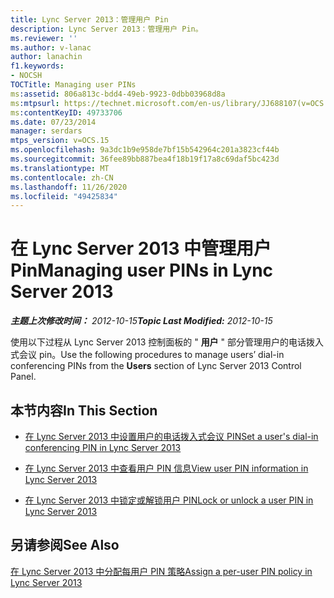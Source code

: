 ```yaml
---
title: Lync Server 2013：管理用户 Pin
description: Lync Server 2013：管理用户 Pin。
ms.reviewer: ''
ms.author: v-lanac
author: lanachin
f1.keywords:
- NOCSH
TOCTitle: Managing user PINs
ms:assetid: 806a813c-bdd4-49eb-9923-0dbb03968d8a
ms:mtpsurl: https://technet.microsoft.com/en-us/library/JJ688107(v=OCS.15)
ms:contentKeyID: 49733706
ms.date: 07/23/2014
manager: serdars
mtps_version: v=OCS.15
ms.openlocfilehash: 9a3dc1b9e958de7bf15b542964c201a3823cf44b
ms.sourcegitcommit: 36fee89bb887bea4f18b19f17a8c69daf5bc423d
ms.translationtype: MT
ms.contentlocale: zh-CN
ms.lasthandoff: 11/26/2020
ms.locfileid: "49425834"
---
```

# <a name="managing-user-pins-in-lync-server-2013"></a><span data-ttu-id="fb52f-103">在 Lync Server 2013 中管理用户 Pin</span><span class="sxs-lookup"><span data-stu-id="fb52f-103">Managing user PINs in Lync Server 2013</span></span>

<div data-xmlns="http://www.w3.org/1999/xhtml">

<div class="topic" data-xmlns="http://www.w3.org/1999/xhtml" data-msxsl="urn:schemas-microsoft-com:xslt" data-cs="https://msdn.microsoft.com/">

<div data-asp="https://msdn2.microsoft.com/asp">



</div>

<div id="mainSection">

<div id="mainBody"><span data-ttu-id="fb52f-104">

<span> </span></span><span class="sxs-lookup"><span data-stu-id="fb52f-104">

<span> </span></span></span>

<span data-ttu-id="fb52f-105">_**主题上次修改时间：** 2012-10-15_</span><span class="sxs-lookup"><span data-stu-id="fb52f-105">_**Topic Last Modified:** 2012-10-15_</span></span>

<span data-ttu-id="fb52f-106">使用以下过程从 Lync Server 2013 控制面板的 " **用户** " 部分管理用户的电话拨入式会议 pin。</span><span class="sxs-lookup"><span data-stu-id="fb52f-106">Use the following procedures to manage users’ dial-in conferencing PINs from the **Users** section of Lync Server 2013 Control Panel.</span></span>

<div>

## <a name="in-this-section"></a><span data-ttu-id="fb52f-107">本节内容</span><span class="sxs-lookup"><span data-stu-id="fb52f-107">In This Section</span></span>

  - [<span data-ttu-id="fb52f-108">在 Lync Server 2013 中设置用户的电话拨入式会议 PIN</span><span class="sxs-lookup"><span data-stu-id="fb52f-108">Set a user's dial-in conferencing PIN in Lync Server 2013</span></span>](lync-server-2013-set-a-user-s-dial-in-conferencing-pin.md)

  - [<span data-ttu-id="fb52f-109">在 Lync Server 2013 中查看用户 PIN 信息</span><span class="sxs-lookup"><span data-stu-id="fb52f-109">View user PIN information in Lync Server 2013</span></span>](lync-server-2013-view-user-pin-information.md)

  - [<span data-ttu-id="fb52f-110">在 Lync Server 2013 中锁定或解锁用户 PIN</span><span class="sxs-lookup"><span data-stu-id="fb52f-110">Lock or unlock a user PIN in Lync Server 2013</span></span>](lync-server-2013-lock-or-unlock-a-user-pin.md)

</div>

<div>

## <a name="see-also"></a><span data-ttu-id="fb52f-111">另请参阅</span><span class="sxs-lookup"><span data-stu-id="fb52f-111">See Also</span></span>


[<span data-ttu-id="fb52f-112">在 Lync Server 2013 中分配每用户 PIN 策略</span><span class="sxs-lookup"><span data-stu-id="fb52f-112">Assign a per-user PIN policy in Lync Server 2013</span></span>](lync-server-2013-assign-a-per-user-pin-policy.md)  
  

<span data-ttu-id="fb52f-113"></div>

</div>

<span> </span>

</div>

</div>

</span><span class="sxs-lookup"><span data-stu-id="fb52f-113"></div>

</div>

<span> </span>

</div>

</div>

</span></span></div>

